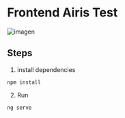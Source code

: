# Frontend Airis Test

![imagen](https://www.airisled.es/img/store-logo-1482395148.jpg)

## Steps

1. install dependencies

```
npm install
```

2. Run 

```
ng serve
```